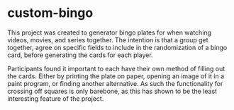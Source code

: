 # custom-bingo
This project was created to generator bingo plates for when watching videos, movies, and series together. The intention is that a group get together, agree on specific fields to include in the randomization of a bingo card, before generating the cards for each player.

Participants found it important to each have their own method of filling out the cards. Either by printing the plate on paper, opening an image of it in a paint program, or finding another alternative. As such the functionality for crossing off squares is only barebone, as this has shown to be the least interesting feature of the project.
